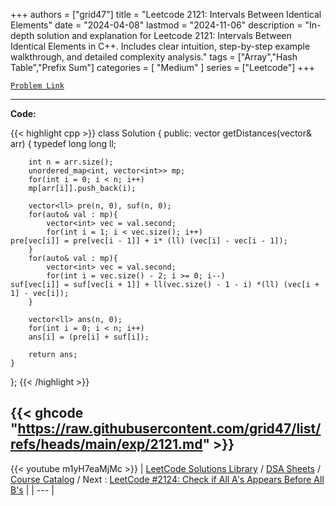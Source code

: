 
+++
authors = ["grid47"]
title = "Leetcode 2121: Intervals Between Identical Elements"
date = "2024-04-08"
lastmod = "2024-11-06"
description = "In-depth solution and explanation for Leetcode 2121: Intervals Between Identical Elements in C++. Includes clear intuition, step-by-step example walkthrough, and detailed complexity analysis."
tags = ["Array","Hash Table","Prefix Sum"]
categories = [
    "Medium"
]
series = ["Leetcode"]
+++



[`Problem Link`](https://leetcode.com/problems/intervals-between-identical-elements/description/)

---
**Code:**

{{< highlight cpp >}}
class Solution {
public:
    vector<long long> getDistances(vector<int>& arr) {
        typedef long long ll;

        
        int n = arr.size();
        unordered_map<int, vector<int>> mp;
        for(int i = 0; i < n; i++)
        mp[arr[i]].push_back(i);
        
        vector<ll> pre(n, 0), suf(n, 0);
        for(auto& val : mp){
            vector<int> vec = val.second;
            for(int i = 1; i < vec.size(); i++)
    pre[vec[i]] = pre[vec[i - 1]] + i* (ll) (vec[i] - vec[i - 1]);            
        }
        for(auto& val : mp){
            vector<int> vec = val.second;
            for(int i = vec.size() - 2; i >= 0; i--)
    suf[vec[i]] = suf[vec[i + 1]] + ll(vec.size() - 1 - i) *(ll) (vec[i + 1] - vec[i]);     
        }            

        vector<ll> ans(n, 0);
        for(int i = 0; i < n; i++)
        ans[i] = (pre[i] + suf[i]);
   
        return ans;
    }
};
{{< /highlight >}}

{{< ghcode "https://raw.githubusercontent.com/grid47/list/refs/heads/main/exp/2121.md" >}}
---
{{< youtube m1yH7eaMjMc >}}
| [LeetCode Solutions Library](https://grid47.xyz/leetcode/) / [DSA Sheets](https://grid47.xyz/sheets/) / [Course Catalog](https://grid47.xyz/courses/) / Next : [LeetCode #2124: Check if All A's Appears Before All B's](https://grid47.xyz/leetcode/solution-2124-check-if-all-as-appears-before-all-bs/) |
| --- |
